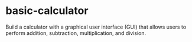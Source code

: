 # basic-calculator
Build a calculator with a graphical user interface (GUI) that allows users to perform addition, subtraction, multiplication, and division.
